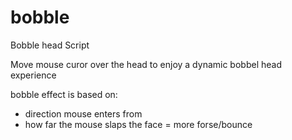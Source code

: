 # bobble
Bobble head Script

Move mouse curor over the head to enjoy a dynamic bobbel head experience

bobble effect is based on:
- direction mouse enters from
- how far the mouse slaps the face = more forse/bounce
